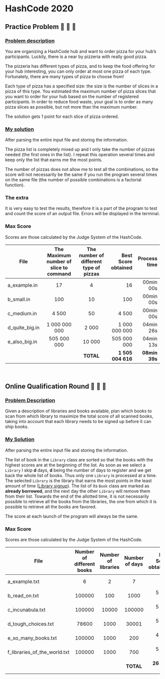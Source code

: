 # HashCode 2020

## Practice Problem :pizza: :pizza: :pizza:

### [Problem description](./src/PracticeProblem/practice_problem.pdf)

You are organizing a HashCode hub and want to order pizza for your hub’s participants.
Luckily, there is a near by pizzeria with really good pizza.

The pizzeria has different types of pizza, and to keep the food offering for your hub interesting, you can only order at most one pizza of each type.
Fortunately, there are many types of pizza to choose from!

Each type of pizza has a specified size: the size is the number of slices in a pizza of this type.
You estimated the maximum number of pizza slices that you want to order for your hub based on the number of registered participants.
In order to reduce food waste, your goal is to order as many pizza slices as possible, but not more than the maximum number.

The solution gets 1 point for each slice of pizza ordered.

### [My solution](./src/PracticeProblem/main.py)

After parsing the entire input file and storing the information.

The pizza list is completely mixed up and I only take the number of pizzas needed (the first ones in the list).
I repeat this operation several times and keep only the list that earns me the most points.

The number of pizzas does not allow me to test all the combinations, so the score will not necessarily be the same if you run the program several times on the same file (the number of possible combinations is a factorial function).

### The extra

It is very easy to test the results, therefore it is a part of the program to test and count the score of an output file.
Errors will be displayed in the terminal.

### Max Score

Scores are those calculated by the Judge System of the HashCode.

<center>

| File           | The Maximum number of slice to command | The number of different type of pizzas | Best Score obtained | Process time |
| -------------- | :------------------------------------: | :------------------------------------: | ------------------: | -----------: |
| a_example.in   |                   17                   |                   4                    |                  16 |    00min 00s |
| b_small.in     |                  100                   |                   10                   |                 100 |    00min 00s |
| c_medium.in    |                  4 500                 |                   50                   |               4 500 |    00min 00s |
| d_quite_big.in |              1 000 000 000             |                  2 000                 |       1 000 000 000 |    04min 26s |
| e_also_big.in  |              505 000 000               |                 10 000                 |         505 000 000 |    04min 13s |
|                |                                        |               __TOTAL__                |   __1 505 004 616__ |__08min 39s__ |

</center>
</br>

## Online Qualification Round :blue_book: :green_book: :orange_book:

### [Problem Description](./src/QualificationRound/hashcode_2020_online_qualification_round.pdf)

Given a description of libraries and books available, plan which books to scan from which library to maximize the total score of all scanned books, taking into account that each library needs to be signed up before it can ship books.

### [My Solution](./src/QualificationRound/main.py)

After parsing the entire input file and storing the information.

The list of book in the `Library` class are sorted so that the books with the highest scores are at the beginning of the list.
As soon as we select a `Library` I skip __d__ days, __d__ being the number of days to register and we get back the whole list of books.
Thus only one `Library` is processed at a time.
The selected `Library` is the library that earns the most points in the least amount of time ([Library signup](./src/QualificationRound/hashcode_2020_online_qualification_round.pdf)).
The list of its `Book` class are marked as __already borrowed__, and the next day the other `Library` will remove them from their list.
Towards the end of the allotted time, it is not necessarily possible to retrieve all the books from the libraries, the one from which it is possible to retrieve all the books are favored.

The score at each launch of the program will always be the same.

### Max Score

Scores are those calculated by the Judge System of the HashCode.

<center>

| File                         | Number of different books | Number of libraries | Number of days | Best Score obtained |  Process time |
| ---------------------------- | :-----------------------: | :-----------------: | :------------: | ------------------: | ------------: |
| a_example.txt                |             6             |          2          |       7        |                  21 |     00min 00s |
| b_read_on.txt                |          100000           |         100         |      1000      |           5 822 900 |     00min 01s |
| c_incunabula.txt             |          100000           |        10000        |     100000     |           5 689 822 |     01min 31s |
| d_tough_choices.txt          |           78600           |        1000         |     30001      |           5 029 115 |     12min 54s |
| e_so_many_books.txt          |          100000           |        1000         |      200       |           4 593 379 |     00min 21s |
| f_libraries_of_the_world.txt |          100000           |        1000         |      700       |           5 306 212 |     00min 05s |
|                              |                           |                     |   __TOTAL__    |      __26 441 449__ | __14min 55s__ |

</center>
